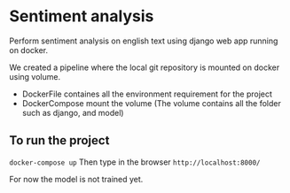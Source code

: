 # Sentiment analysis
Perform sentiment analysis on english text using django web app running on docker.

We created a pipeline where the local git repository is mounted on docker using volume.
- DockerFile containes all the environment requirement for the project
- DockerCompose mount the volume (The volume contains all the folder such as django, and model)

## To run the project
``
docker-compose up
``
Then type in the browser
``http://localhost:8000/``

For now the model is not trained yet.


